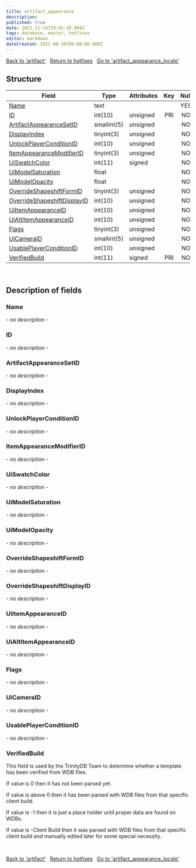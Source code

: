 ```yaml
---
title: artifact_appearance
description: 
published: true
date: 2021-11-14T19:41:35.064Z
tags: database, master, hotfixes
editor: markdown
dateCreated: 2021-08-30T06:00:00.000Z
---
```


<a href="https://dev.trinitycore.info/en/database/master/hotfixes/artifact" class="mt-5 v-btn v-btn--depressed v-btn--flat v-btn--outlined theme--light v-size--default darkblue--text text--lighten-3"><span class="v-btn__content"><i aria-hidden="true" class="v-icon notranslate v-icon--left mdi mdi-arrow-left theme--light"></i><span>Back to 'artifact'</span></span></a>&nbsp;&nbsp;&nbsp;<a href="https://dev.trinitycore.info/en/database/master/hotfixes/home" class="mt-5 v-btn v-btn--depressed v-btn--flat v-btn--outlined theme--light v-size--default darkblue--text text--lighten-3"><span class="v-btn__content"><i aria-hidden="true" class="v-icon notranslate v-icon--left mdi mdi-home-outline theme--light"></i><span>Return to hotfixes</span></span></a>&nbsp;&nbsp;&nbsp;<a href="https://dev.trinitycore.info/en/database/master/hotfixes/artifact_appearance_locale" class="mt-5 v-btn v-btn--depressed v-btn--flat v-btn--outlined theme--light v-size--default darkblue--text text--lighten-3"><span class="v-btn__content"><span>Go to 'artifact_appearance_locale'</span><i aria-hidden="true" class="v-icon notranslate v-icon--right mdi mdi-arrow-right theme--light"></i></span></a>

## Structure

| Field | Type | Attributes | Key | Null | Default | Extra | Comment |
| --- | --- | --- | :---: | :---: | --- | --- | --- |
| [Name](#name) | text |  |  | YES | NULL |  |  |
| [ID](#id) | int(10) | unsigned | PRI | NO | 0 |  |  |
| [ArtifactAppearanceSetID](#artifactappearancesetid) | smallint(5) | unsigned |  | NO | 0 |  |  |
| [DisplayIndex](#displayindex) | tinyint(3) | unsigned |  | NO | 0 |  |  |
| [UnlockPlayerConditionID](#unlockplayerconditionid) | int(10) | unsigned |  | NO | 0 |  |  |
| [ItemAppearanceModifierID](#itemappearancemodifierid) | tinyint(3) | unsigned |  | NO | 0 |  |  |
| [UiSwatchColor](#uiswatchcolor) | int(11) | signed |  | NO | 0 |  |  |
| [UiModelSaturation](#uimodelsaturation) | float |  |  | NO | 0 |  |  |
| [UiModelOpacity](#uimodelopacity) | float |  |  | NO | 0 |  |  |
| [OverrideShapeshiftFormID](#overrideshapeshiftformid) | tinyint(3) | unsigned |  | NO | 0 |  |  |
| [OverrideShapeshiftDisplayID](#overrideshapeshiftdisplayid) | int(10) | unsigned |  | NO | 0 |  |  |
| [UiItemAppearanceID](#uiitemappearanceid) | int(10) | unsigned |  | NO | 0 |  |  |
| [UiAltItemAppearanceID](#uialtitemappearanceid) | int(10) | unsigned |  | NO | 0 |  |  |
| [Flags](#flags) | tinyint(3) | unsigned |  | NO | 0 |  |  |
| [UiCameraID](#uicameraid) | smallint(5) | unsigned |  | NO | 0 |  |  |
| [UsablePlayerConditionID](#usableplayerconditionid) | int(10) | unsigned |  | NO | 0 |  |  |
| [VerifiedBuild](#verifiedbuild) | int(11) | signed | PRI | NO | 0 |  |  |
&nbsp;
## Description of fields

### Name
*- no description -*
&nbsp;

### ID
*- no description -*
&nbsp;

### ArtifactAppearanceSetID
*- no description -*
&nbsp;

### DisplayIndex
*- no description -*
&nbsp;

### UnlockPlayerConditionID
*- no description -*
&nbsp;

### ItemAppearanceModifierID
*- no description -*
&nbsp;

### UiSwatchColor
*- no description -*
&nbsp;

### UiModelSaturation
*- no description -*
&nbsp;

### UiModelOpacity
*- no description -*
&nbsp;

### OverrideShapeshiftFormID
*- no description -*
&nbsp;

### OverrideShapeshiftDisplayID
*- no description -*
&nbsp;

### UiItemAppearanceID
*- no description -*
&nbsp;

### UiAltItemAppearanceID
*- no description -*
&nbsp;

### Flags
*- no description -*
&nbsp;

### UiCameraID
*- no description -*
&nbsp;

### UsablePlayerConditionID
*- no description -*
&nbsp;

### VerifiedBuild
This field is used by the TrinityDB Team to determine whether a template has been verified from WDB files.

If value is 0 then it has not been parsed yet.

If value is above 0 then it has been parsed with WDB files from that specific client build.

If value is -1 then it is just a place holder until proper data are found on WDBs.

If value is -Client Build then it was parsed with WDB files from that specific client build and manually edited later for some special necessity.

&nbsp;

<a href="https://dev.trinitycore.info/en/database/master/hotfixes/artifact" class="mt-5 v-btn v-btn--depressed v-btn--flat v-btn--outlined theme--light v-size--default darkblue--text text--lighten-3"><span class="v-btn__content"><i aria-hidden="true" class="v-icon notranslate v-icon--left mdi mdi-arrow-left theme--light"></i><span>Back to 'artifact'</span></span></a>&nbsp;&nbsp;&nbsp;<a href="https://dev.trinitycore.info/en/database/master/hotfixes/home" class="mt-5 v-btn v-btn--depressed v-btn--flat v-btn--outlined theme--light v-size--default darkblue--text text--lighten-3"><span class="v-btn__content"><i aria-hidden="true" class="v-icon notranslate v-icon--left mdi mdi-home-outline theme--light"></i><span>Return to hotfixes</span></span></a>&nbsp;&nbsp;&nbsp;<a href="https://dev.trinitycore.info/en/database/master/hotfixes/artifact_appearance_locale" class="mt-5 v-btn v-btn--depressed v-btn--flat v-btn--outlined theme--light v-size--default darkblue--text text--lighten-3"><span class="v-btn__content"><span>Go to 'artifact_appearance_locale'</span><i aria-hidden="true" class="v-icon notranslate v-icon--right mdi mdi-arrow-right theme--light"></i></span></a>


